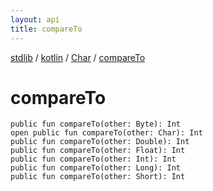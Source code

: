 ```yaml
---
layout: api
title: compareTo
---
```

[stdlib](../../index.html) / [kotlin](../index.html) / [Char](index.html) / [compareTo](compareTo.html)

# compareTo

```
public fun compareTo(other: Byte): Int
open public fun compareTo(other: Char): Int
public fun compareTo(other: Double): Int
public fun compareTo(other: Float): Int
public fun compareTo(other: Int): Int
public fun compareTo(other: Long): Int
public fun compareTo(other: Short): Int
```
